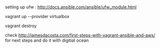setting up ufw : http://docs.ansible.com/ansible/ufw_module.html

vagrant up --provider virtualbox

vagrant destroy 

check http://jamesdacosta.com/first-steps-with-vagrant-ansible-and-aws/ for next steps and do it with digitial ocean
